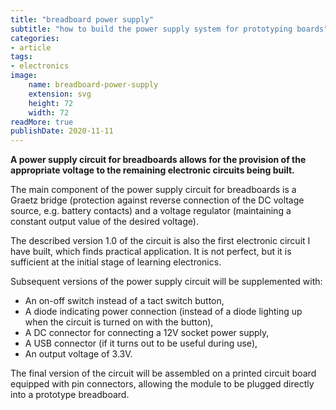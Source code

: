 ```yaml
---
title: "breadboard power supply"
subtitle: "how to build the power supply system for prototyping boards"
categories:
- article
tags:
- electronics
image:
    name: breadboard-power-supply
    extension: svg
    height: 72
    width: 72
readMore: true
publishDate: 2020-11-11
---
```


**A power supply circuit for breadboards allows for the provision of the appropriate voltage to the remaining electronic circuits being built.**
<!--more-->
The main component of the power supply circuit for breadboards is a Graetz bridge (protection against reverse connection of the DC voltage source, e.g. battery contacts) and a voltage regulator (maintaining a constant output value of the desired voltage).

The described version 1.0 of the circuit is also the first electronic circuit I have built, which finds practical application. It is not perfect, but it is sufficient at the initial stage of learning electronics.

Subsequent versions of the power supply circuit will be supplemented with:
* An on-off switch instead of a tact switch button,
* A diode indicating power connection (instead of a diode lighting up when the circuit is turned on with the button),
* A DC connector for connecting a 12V socket power supply,
* A USB connector (if it turns out to be useful during use),
* An output voltage of 3.3V.

The final version of the circuit will be assembled on a printed circuit board equipped with pin connectors, allowing the module to be plugged directly into a prototype breadboard.